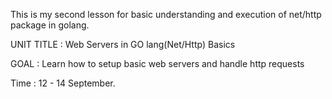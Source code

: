 This is my second lesson for basic understanding and execution of net/http package in golang.


UNIT TITLE : Web Servers in GO lang(Net/Http) Basics


GOAL : Learn how to setup basic web servers and handle http requests


Time : 12 - 14 September.